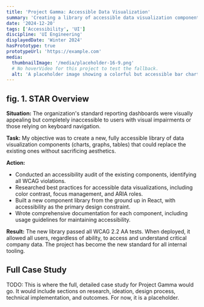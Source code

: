 ```yaml
---
title: 'Project Gamma: Accessible Data Visualization'
summary: 'Creating a library of accessible data visualization components that meet WCAG 2.2 AA standards.'
date: '2024-12-20'
tags: ['Accessibility', 'UI']
discipline: 'UI Engineering'
displayedDate: 'Winter 2024'
hasPrototype: true
prototypeUrl: 'https://example.com'
media:
  thumbnailImage: '/media/placeholder-16-9.png'
  # No hoverVideo for this project to test the fallback.
  alt: 'A placeholder image showing a colorful but accessible bar chart.'
---
```


## fig. 1. STAR Overview

**Situation:** The organization's standard reporting dashboards were visually appealing but completely inaccessible to users with visual impairments or those relying on keyboard navigation.

**Task:** My objective was to create a new, fully accessible library of data visualization components (charts, graphs, tables) that could replace the existing ones without sacrificing aesthetics.

**Action:**
- Conducted an accessibility audit of the existing components, identifying all WCAG violations.
- Researched best practices for accessible data visualizations, including color contrast, focus management, and ARIA roles.
- Built a new component library from the ground up in React, with accessibility as the primary design constraint.
- Wrote comprehensive documentation for each component, including usage guidelines for maintaining accessibility.

**Result:** The new library passed all WCAG 2.2 AA tests. When deployed, it allowed all users, regardless of ability, to access and understand critical company data. The project has become the new standard for all internal tooling.

## Full Case Study

TODO: This is where the full, detailed case study for Project Gamma would go. It would include sections on research, ideation, design process, technical implementation, and outcomes. For now, it is a placeholder.
